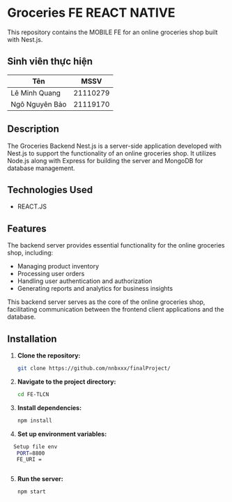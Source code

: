 # Groceries FE REACT NATIVE

This repository contains the MOBILE FE for an online groceries shop built with Nest.js.

## Sinh viên thực hiện

| Tên                | MSSV     |
| ------------------ | -------- |
| Lê Minh Quang      | 21110279 |
| Ngô Nguyên Bảo     | 21119170 |


## Description

The Groceries Backend Nest.js is a server-side application developed with Nest.js to support the functionality of an online groceries shop. It utilizes Node.js along with Express for building the server and MongoDB for database management.

## Technologies Used

- REACT.JS

## Features

The backend server provides essential functionality for the online groceries shop, including:

- Managing product inventory
- Processing user orders
- Handling user authentication and authorization
- Generating reports and analytics for business insights

This backend server serves as the core of the online groceries shop, facilitating communication between the frontend client applications and the database.

## Installation

1. **Clone the repository:**

   ```bash
   git clone https://github.com/nnbxxx/finalProject/
   ```

2. **Navigate to the project directory:**

   ```bash
   cd FE-TLCN
   ```

3. **Install dependencies:**

   ```bash
   npm install
   ```

4. **Set up environment variables:**

 ```bash
   Setup file env
    PORT=8800
    FE_URI = 



   ```

5. **Run the server:**

   ```bash
   npm start
   ```



```
